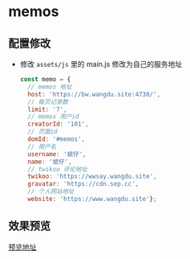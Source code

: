 # memos

## 配置修改

- 修改 `assets/js` 里的 main.js 修改为自己的服务地址
  ```JavaScript
  const memo = {
    // memos 地址
    host: 'https://bw.wangdu.site:4730/',
    // 每页记录数
    limit: '7',
    // memos 用户id
    creatorId: '101',
    // 页面id
    domId: '#memos',
    // 用户名
    username: '斌仔',
    name: '斌仔',
    // twikoo 评论地址
    twikoo: 'https://wwsay.wangdu.site',
    gravatar: 'https://cdn.sep.cc',
    // 个人网站地址
    website: 'https://www.wangdu.site'};
  ```

## 效果预览

[预览地址](https://www.wangdu.site/bb)